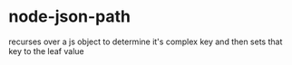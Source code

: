 node-json-path
==============

recurses over a js object to determine it's complex key and then sets that key to the leaf value